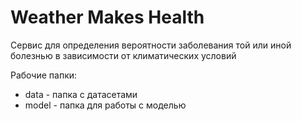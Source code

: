 # Weather Makes Health


Сервис для определения вероятности заболевания той или иной болезнью в зависимости от климатических условий

Рабочие папки:
- data - папка с датасетами 
- model - папка для работы с моделью 

